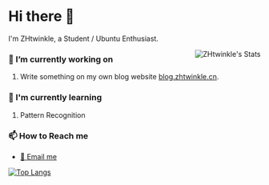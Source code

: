 # Hi there :wave:

I'm ZHtwinkle, a Student / Ubuntu Enthusiast.

<img  src="https://github-readme-stats-nine-black-27.vercel.app/api?username=ZHtwinkle&theme=onedark&show_icons=true" alt="ZHtwinkle's Stats" align="right"/>


### :telescope: I’m currently working on

1. Write something on my own blog website [blog.zhtwinkle.cn](https://blog.zhtwinkle.cn).

### :seedling: I'm currently learning

1. Pattern Recognition

### :mailbox: How to Reach me

- [:email: Email me](mailto:ZHtwinkle@outlook.com)

[![Top Langs](https://github-readme-stats.vercel.app/api/top-langs/?username=ZHtwinkle&layout=compact&theme=radical)](https://github.com/ZHtwinkle/github-readme-stats)
